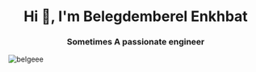 <h1 align="center">Hi 👋, I'm Belegdemberel Enkhbat</h1>
<h3 align="center">Sometimes A passionate engineer</h3>





<p><img align="center" src="https://github-readme-stats.vercel.app/api/top-langs?username=belgeee&show_icons=true&locale=en&layout=compact" alt="belgeee" /></p>
